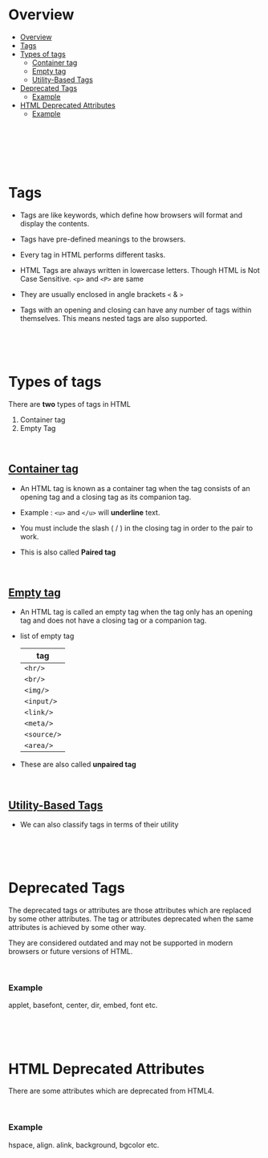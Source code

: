 # Overview

- [Overview](#overview)
- [Tags](#tags)
- [Types of tags](#types-of-tags)
  - [Container tag ](#container-tag-)
  - [Empty tag](#empty-tag)
  - [Utility-Based Tags](#utility-based-tags)
- [Deprecated Tags](#deprecated-tags)
    - [Example](#example)
- [HTML Deprecated Attributes](#html-deprecated-attributes)
    - [Example](#example-1)

&nbsp;

&nbsp;

&nbsp;

# Tags

- Tags are like keywords, which define how browsers will format and display the contents.

- Tags have pre-defined meanings to the browsers.

- Every tag in HTML performs different tasks.

- HTML Tags are always written in lowercase letters. Though HTML is Not Case Sensitive. `<p>` and `<P>` are same

- They are usually enclosed in angle brackets `<` & `>`

- Tags with an opening and closing can have any number of tags within themselves. This means nested tags are also supported.

&nbsp;

&nbsp;

# Types of tags

There are **two** types of tags in HTML

1. Container tag
2. Empty Tag

&nbsp;

## <u>Container tag </u>

- An HTML tag is known as a container tag when the tag consists of an opening tag and a closing tag as its companion tag.

- Example : `<u>` and `</u>` will **underline** text.

- You must include the slash ( / ) in the closing tag in order to the pair to work.

- This is also called **Paired tag**

&nbsp;

## <u>Empty tag</u>

- An HTML tag is called an empty tag when the tag only has an opening tag and does not have a closing tag or a companion tag.

- list of empty tag

  | tag         |
  | ----------- |
  | `<hr/>`     |
  | `<br/>`     |
  | `<img/>`    |
  | `<input/>`  |
  | `<link/>`   |
  | `<meta/>`   |
  | `<source/>` |
  | `<area/>`   |

- These are also called **unpaired tag**

&nbsp;

## <u>Utility-Based Tags</u>

- We can also classify tags in terms of their utility

<!-- - Refer [learn](../../learn.md) -->

&nbsp;

&nbsp;

# Deprecated Tags

The deprecated tags or attributes are those attributes which are replaced by some other attributes. The tag or attributes deprecated when the same attributes is achieved by some other way.

They are considered outdated and may not be supported in modern browsers or future versions of HTML.

&nbsp;

### Example

applet, basefont, center, dir, embed, font etc.

&nbsp;

&nbsp;

# HTML Deprecated Attributes

There are some attributes which are deprecated from HTML4.

&nbsp;

### Example

hspace, align. alink, background, bgcolor etc.
